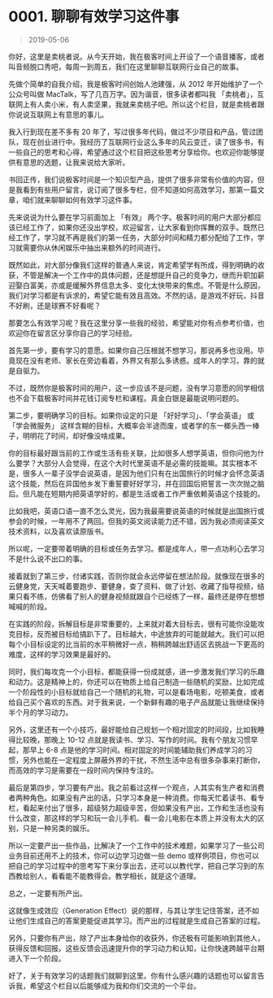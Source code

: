# 0001. 聊聊有效学习这件事
> 2019-05-06

你好，这里是卖桃者说。从今天开始，我在极客时间上开设了一个语音播客，或者叫音频脱口秀吧，每周一到周五，我们在这里聊聊互联网行业自己的故事。

先做个简单的自我介绍，我是极客时间创始人池建强，从 2012 年开始维护了一个公众号叫做 MacTalk，写了几百万字。因为谐音，很多读者都叫我 「卖桃者」，互联网上有人卖小米，有人卖坚果，我就来卖桃子吧。所以这个栏目，就是卖桃者跟你说说互联网上有意思的事儿。

我入行到现在差不多有 20 年了，写过很多年代码，做过不少项目和产品，管过团队，现在创业进行中。我经历了互联网行业这么多年的风云变迁，读了很多书，有一些自己的思考和心得，希望通过这个栏目把这些思考分享给你。也欢迎你能够提供有意思的选题，让我来说给大家听。

书回正传，我们说极客时间是一个知识型产品，提供了很多非常有价值的内容，但是我看到有些用户留言，说订阅了很多专栏，但不知道如何高效学习，那第一篇文章，咱们就来聊聊如何有效学习这件事。

先来说说为什么要在学习前面加上 「有效」 两个字。极客时间的用户大部分都应该已经工作了，如果你还没出学校，欢迎留言，让大家看到你挥舞的双手。既然已经工作了，学习就不再是我们的第一任务，大部分时间和精力都分配给了工作，学习就需要你从休闲娱乐中抽出来额外的时间进行。

既然如此，对大部分像我们这样的普通人来说，肯定希望学有所成，得到明确的收获，不管是解决一个工作中的具体问题，还是想提升自己的竞争力，继而升职加薪迎娶白富美，亦或是缓解外界信息太多、变化太快带来的焦虑。不管是什么原因，我们对学习都是有诉求的，希望它能有效且高效。不然的话，是游戏不好玩，抖音不好刷，还是球赛不好看呢？

那要怎么有效学习呢？我在这里分享一些我的经验，希望能对你有点参考价值，也欢迎你在留言区分享你自己的学习经验。

首先第一步，要有学习的意愿。如果你自己压根就不想学习，那说再多也没用。毕竟现在没有老师、家长在旁边看着，外界又有那么多诱惑。成年人的学习，靠的就是自驱力。

不过，既然你是极客时间的用户，这一步应该不是问题，没有学习意愿的同学相信也不会下载极客时间并花钱订阅专栏和课程。真金白银是最能说明问题的。

第二步，要明确学习的目标。如果你设定的只是 「好好学习」、「学会英语」 或 「学会微服务」 这样含糊的目标，大概率会半途而废，或者学的东一榔头西一棒子，明明花了时间，却好像没啥成果。

你的目标最好跟当前的工作或生活有些关联，比如很多人想学英语，但你问他为什么要学？大部分人会觉得，在这个大时代里英语不是必需的技能嘛。其实根本不是，很多人一辈子没学会说英语，是因为他们只有在出国旅行的时候才会怀念英语这个技能，然后在异国他乡发下重誓要好好学习，并在回国后把誓言一次次抛之脑后。但凡能在短期内把英语学好的，都是生活或者工作严重依赖英语这个技能的。

比如我吧，英语口语一直不怎么灵光，因为我最需要说英语的时候就是出国旅行或参会的时候，一年用不了两回。但我的英文阅读能力还不错，因为我必须阅读英文技术资料，以及喜欢读原版书。

所以呢，一定要带着明确的目标或任务去学习。都是成年人，带一点功利心去学习不是什么说不出口的事。

接着就到了第三步，付诸实践，否则你就会永远停留在想法阶段。就像现在很多的云健身党，天天喊着要跑步、要健身，查了资料、做了计划、收藏了指导视频，结果只看不练，仿佛看了别人的健身视频就跟自个已经练了一样，最终还是停在想想喊喊的阶段。

在实践的阶段，拆解目标是非常重要的，上来就对着大目标去，很有可能你没能攻克目标，反而被目标给搞趴下了。目标越大，中途放弃的可能就越大。我们可以把每个小目标设定的比当前的水平稍微好一点，稍稍跨越出舒适区去挑战一下更高的难度，这样的学习效果是最好的。

同时，我们每攻克一个小目标，都能获得一份成就感，进一步激发我们学习的乐趣和动力。这是精神上的，你还可以在物质上给自己制造一些随机的奖励，比如完成一个阶段性的小目标就给自己一个随机的礼物，可以是看场电影，吃顿美食，或者给自己买个喜欢的东西。对于我来说，一个新鲜有趣的电子产品就能让我继续保持半个月的学习动力。

另外，这里还有一个小技巧，最好能给自己规划一个相对固定的时间段，比如我睡得比较晚，那晚上 10-12 点就是我读书、学习、写作的时间。我有个朋友习惯早起，那早上 6-8 点是他的学习时间。相对固定的时间能辅助我们养成学习的习惯，另外也能在一定程度上屏蔽外界的干扰，不然生活中总有很多杂事来打断你，而高效的学习是需要在一段时间内保持专注的。

最后是第四步，学习要有产出。我之前看过这样一个观点，人其实有生产者和消费者两种角色。如果没有产出的话，只学习本身是一种消费。你每天忙着读书、看专栏，看起来付出了很多，超级努力超级辛苦，但如果没有产出，工作和生活也没有什么改变，那这样的学习和玩一会儿手机、看一会儿电影在本质上并没有太大的区别，只是一种另类的娱乐。

所以一定要产出一些作品，比解决了一个工作中的技术难题，如果学习了一些公司业务目前还用不上的技术，你可以边学习边做一些 demo 或样例项目，你也可以把自己的学习过程中的思考写下来分享出去，还可以以教代学，把自己学习到的东西教给别人，看看能不能教得会。教学相长，就是这个道理。

总之，一定要有所产出。

这就像生成效应（Generation Effect）说的那样，与其让学生记住答案，还不如让他们生成自己的答案更能促进其学习。而产出的过程就是生成自己答案的过程。

另外，只要你有产出，除了产出本身给你的收获外，你还极有可能影响到其他人，获得反馈和回报。这些反馈会迅速提升你的学习动力和认知，让你快速跨越平台期进入下一个阶段。

好了，关于有效学习的话题我们就聊到这里。你有什么感兴趣的话题也可以留言告诉我，希望这个栏目以后能够成为我和你们交流的一个平台。

